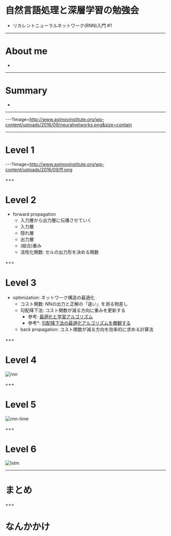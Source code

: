 # 自然言語処理と深層学習の勉強会
- リカレントニューラルネットワーク(RNN)入門 #1

---
# About me
-

---
# Summary
-

---
---?image=http://www.asimovinstitute.org/wp-content/uploads/2016/09/neuralnetworks.png&size=contain

---
# Level 1
---?image=http://www.asimovinstitute.org/wp-content/uploads/2016/09/ff.png
<!-- ![ffnn](http://www.asimovinstitute.org/wp-content/uploads/2016/09/ff.png) -->
<!--
- 今日の晩御飯を決める例 // 受けなさそうだけど
    - inputはラーメン/カレーライスが食べたいときそれぞれ1
    - output層は重みの大きい方を出力
    - 重みという言葉をどこかで言う
    - peprceptronの場合
        - ラーメンの重みが高い -> どっちも食べたいときはラーメン
        - 実際は両方食べたいけど8:2かなみたいなこともあり
            - 出力は10:0しか起こらないので少し誤差が発生する
            - 誤差を元に重みを更新する
    - MLPの場合
        - 増えた層は金額・栄養バランスとしておく
        - カレー食べたいけどお金ないからラーメンといった判断ができるようになる
-->
+++
# Level 2
- forward propagation
    - 入力層から出力層に伝播させていく
    - 入力層
    - 隠れ層
    - 出力層
    - (結合)重み
    - 活性化関数: セルの出力形を決める関数

+++
# Level 3
- optimization: ネットワーク構造の最適化
    - コスト関数: NNの出力と正解の「違い」を測る物差し
    - 勾配降下法: コスト関数が減る方向に重みを更新する
        - 参考: [最適化と学習アルゴリズム](http://www.r.dl.itc.u-tokyo.ac.jp/~nakagawa/SML1/opt-algorithm1.pdf)
        - 参考*: [勾配降下法の最適化アルゴリズムを概観する](http://postd.cc/optimizing-gradient-descent/)
    - back propagation: コスト関数が減る方向を効率的に求める計算法

+++
# Level 4
![rnn](http://www.asimovinstitute.org/wp-content/uploads/2016/09/rnn.png)
<!--
- 今日の晩御飯を決める例
    - 系列を扱えるようになった
        - 昨日食べたものが反映される
    - 注意
        - input層が複雑に
            - 1回分のラーメン/カレーライスが食べたいかどうかを1つの入力セルで表す
        - 途中の隠れ層も複数の評価を一つのセルで行う
-->

+++
# Level 5
![rnn-time](https://4.bp.blogspot.com/-4sNWGgBFLkE/WKcLzxWRa9I/AAAAAAAAiGQ/sqV16vvhGH09_QyZK5sIPJ8UcEyhekp5ACLcB/s1600/OldR%251C%251CNN.png)
<!--
- 1本(?)を時間展開
- 昨日の判断と今日食べたいものを入力としていることを言いたい
-->

+++
# Level 6
![lstm](http://www.asimovinstitute.org/wp-content/uploads/2016/09/lstm.png)

---
# まとめ

+++
# なんかかけ
